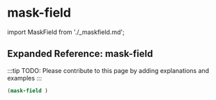 # mask-field

import MaskField from './_maskfield.md';

<MaskField />

## Expanded Reference: mask-field

:::tip
TODO: Please contribute to this page by adding explanations and examples
:::

```lisp
(mask-field )
```
